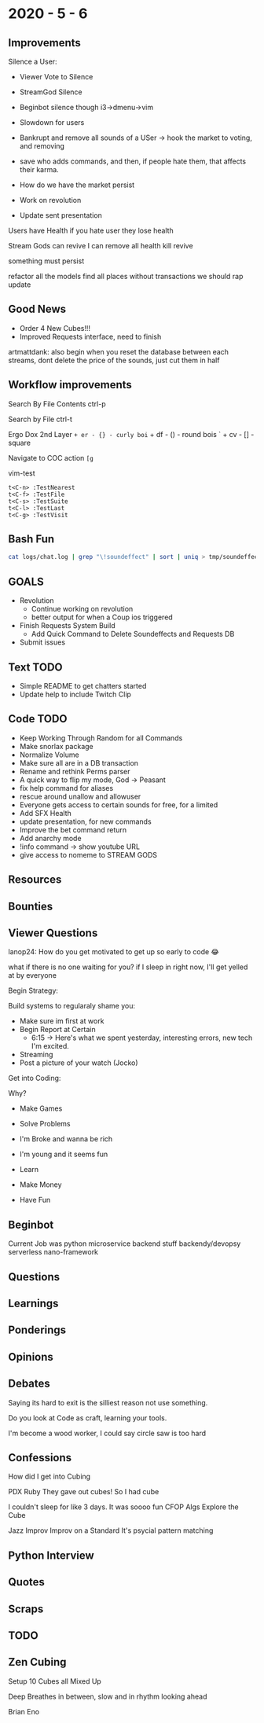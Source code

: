 # 2020 - 5 - 6

## Improvements

Silence a User:

- Viewer Vote to Silence
- StreamGod Silence
- Beginbot silence though i3->dmenu->vim

- Slowdown for users

- Bankrupt and remove all sounds of a USer
  -> hook the market to voting, and removing

- save who adds commands, and then, if people hate them, that affects their karma.

- How do we have the market persist

- Work on revolution
- Update sent presentation

Users have Health
if you hate user
they lose health

Stream Gods can revive
I can remove all health
kill
revive

something must persist

refactor all the models
find all places without transactions
we should rap update

## Good News

- Order 4 New Cubes!!!
- Improved Requests interface, need to finish

artmattdank: also begin when you reset the database between each streams, dont
delete the price of the sounds, just cut them in half

## Workflow improvements

Search By File Contents
ctrl-p

Search by File
ctrl-t

Ergo Dox 2nd Layer
` + er - {} - curly boi
` + df - () - round bois
` + cv - [] - square

Navigate to COC action
`[g`

vim-test

```vimrc
t<C-n> :TestNearest
t<C-f> :TestFile
t<C-s> :TestSuite
t<C-l> :TestLast
t<C-g> :TestVisit
```

## Bash Fun

```bash
cat logs/chat.log | grep "\!soundeffect" | sort | uniq > tmp/soundeffect_requests.txt
```

## GOALS

- Revolution
  - Continue working on revolution
  - better output for when a Coup ios triggered
- Finish Requests System Build
  - Add Quick Command to Delete Soundeffects and Requests DB
- Submit issues

## Text TODO

- Simple README to get chatters started
- Update help to include Twitch Clip

## Code TODO

- Keep Working Through Random for all Commands
- Make snorlax package
- Normalize Volume
- Make sure all are in a DB transaction
- Rename and rethink Perms parser
- A quick way to flip my mode, God -> Peasant
- fix help command for aliases
- rescue around unallow and allowuser
- Everyone gets access to certain sounds for free, for a limited
- Add SFX Health
- update presentation, for new commands
- Improve the bet command return
- Add anarchy mode
- !info command -> show youtube URL
- give access to nomeme to STREAM GODS

## Resources

## Bounties

## Viewer Questions

lanop24: How do you get motivated to get up so early to code 😂

what if there is no one waiting for you?
if I sleep in right now, I'll get yelled at by everyone

Begin Strategy:

Build systems to  regularaly shame you:

- Make sure im first at work
- Begin Report at Certain
  - 6:15 -> Here's what we spent yesterday, interesting errors, new tech I'm
            excited.
- Streaming
- Post a picture of your watch (Jocko)

Get into Coding:

Why?

- Make Games
- Solve Problems
- I'm Broke and wanna be rich
- I'm young and it seems fun

- Learn
- Make Money
- Have Fun

## Beginbot

Current Job was python
microservice backend stuff
backendy/devopsy
serverless
nano-framework

## Questions

## Learnings

## Ponderings

## Opinions

## Debates

Saying its hard to exit is the silliest reason not use something.

Do you look at Code as craft, learning your tools.

I'm become a wood worker, I could say circle saw is too hard

## Confessions

How did I get into Cubing

PDX Ruby
They gave out cubes!
So I had cube

I couldn't sleep for like 3 days.
It was soooo fun
CFOP
Algs
Explore the Cube

Jazz Improv
Improv on a Standard
It's psycial
pattern matching

## Python Interview

## Quotes

## Scraps

## TODO

## Zen Cubing

Setup 10 Cubes all Mixed Up

Deep Breathes in between, slow and in rhythm looking ahead

Brian Eno
